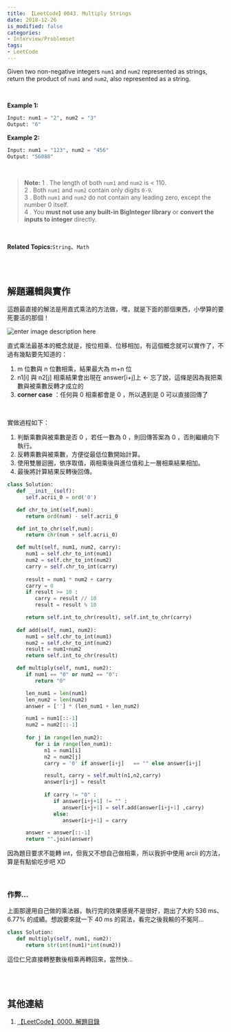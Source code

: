 ```yaml
---
title: 【LeetCode】0043. Multiply Strings
date: 2018-12-26
is_modified: false
categories:
- Interview/Problemset
tags:
- LeetCode
--- 
```


Given two non-negative integers `num1` and `num2` represented as strings, return the product of `num1` and `num2`, also represented as a string.

<!--more-->
<br>

**Example 1:**
```python
Input: num1 = "2", num2 = "3"
Output: "6"
```

**Example 2:**
```python
Input: num1 = "123", num2 = "456"
Output: "56088"
```
<br>

> **Note:**
> 1 .  The length of both  `num1`  and  `num2`  is < 110. <br>
> 2 .  Both  `num1`  and  `num2`  contain only digits  `0-9`.  <br>
> 3 .  Both  `num1`  and  `num2` do not contain any leading zero, except the number 0 itself.  <br>
> 4 .  You  **must not use any built-in BigInteger library**  or  **convert the inputs to integer**  directly.  <br>

<br>

**Related Topics:**`String`、`Math`

<br><br>

## 解題邏輯與實作
這題最直接的解法是用直式乘法的方法做，嘿，就是下面的那個東西，小學算的要死要活的那個！

![enter image description here](https://slidesplayer.com/slide/11174206/60/images/26/%E7%9B%B4%E5%BC%8F%E4%B9%98%E6%B3%95%E7%9A%84%E6%A6%82%E5%BF%B5.jpg)


直式乘法最基本的概念就是，按位相乘、位移相加，有這個概念就可以實作了，不過有幾點要先知道的：
1. m 位數與 n 位數相乘，結果最大為 m+n 位
2. n1[i] 與 n2[j] 相乘結果會出現在 answer[i+j]上 ← 忘了說，這條是因為我把乘數與被乘數反轉才成立的
3. **corner case** ：任何與 0 相乘都會是 0 ，所以遇到是 0 可以直接回傳了

<br>

實做過程如下：
 1.  判斷乘數與被乘數是否 0 ，若任一數為 0 ，則回傳答案為 0 ，否則繼續向下執行。 
 2.  反轉乘數與被乘數，方便從最低位數開始計算。 
 3.  使用雙層迴圈，依序取值，兩相乘後與進位值和上一層相乘結果相加。
 4.  最後將計算結果反轉後回傳。  

 
```python
class Solution:
   def __init__(self):
      self.acrii_0 = ord('0')

   def chr_to_int(self,num):
      return ord(num) - self.acrii_0

   def int_to_chr(self,num):
      return chr(num + self.acrii_0)

   def mult(self, num1, num2, carry):
      num1 = self.chr_to_int(num1)
      num2 = self.chr_to_int(num2)
      carry = self.chr_to_int(carry)
	
      result = num1 * num2 + carry
      carry = 0
      if result >= 10 :
         carry = result // 10
         result = result % 10

      return self.int_to_chr(result), self.int_to_chr(carry)
	
   def add(self, num1, num2):
      num1 = self.chr_to_int(num1)
      num2 = self.chr_to_int(num2)
      result = num1+num2
      return self.int_to_chr(result)

   def multiply(self, num1, num2):
      if num1 == "0" or num2 == "0":
         return "0"

      len_num1 = len(num1)
      len_num2 = len(num2)
      answer = [''] * (len_num1 + len_num2)

      num1 = num1[::-1]
      num2 = num2[::-1]
 
      for j in range(len_num2):
         for i in range(len_num1):
            n1 = num1[i]
            n2 = num2[j]
            carry = '0' if answer[i+j]   == "" else answer[i+j] 

            result, carry = self.mult(n1,n2,carry)
            answer[i+j] = result
		 
            if carry != "0" :
               if answer[i+j+1] != "" :
                  answer[i+j+1] = self.add(answer[i+j+1] ,carry)
               else:
                  answer[i+j+1] = carry

      answer = answer[::-1]	
      return "".join(answer)
```
因為題目要求不能轉 int，但我又不想自己做相乘，所以我折中使用 arcii 的方法，算是有點偷吃步吧 XD


<br>

### 作弊...
上面那邊用自己做的乘法器，執行完的效果感覺不是很好，跑出了大約 536 ms、6.77% 的成績。想說要來就一下 40 ms 的寫法，看完之後我輸的不冤阿...

```python  
class Solution:  
   def multiply(self, num1, num2):      
      return str(int(num1)*int(num2))
```
這位仁兄直接轉整數後相乘再轉回來，當然快...


<br><br>

## 其他連結
1. [【LeetCode】0000. 解題目錄](/LeetCode-0000-Contents/)